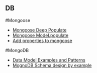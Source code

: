 DB
-----

#Mongoose
- [Mongoose Deep Populate](https://github.com/buunguyen/mongoose-deep-populate)
- [Mongoose Model.populate](http://mongoosejs.com/docs/api.html#model_Model.populate)
- [Add properties to mongoose](https://stackoverflow.com/questions/22415758/how-do-i-add-temporary-properties-on-a-mongoose-object-just-for-response-which)


#MongoDB

- [Data Model Examples and Patterns](https://docs.mongodb.com/manual/applications/data-models/)
- [MognoDB Schema design by example](https://www.slideshare.net/mongodb/schema-design-by-example)